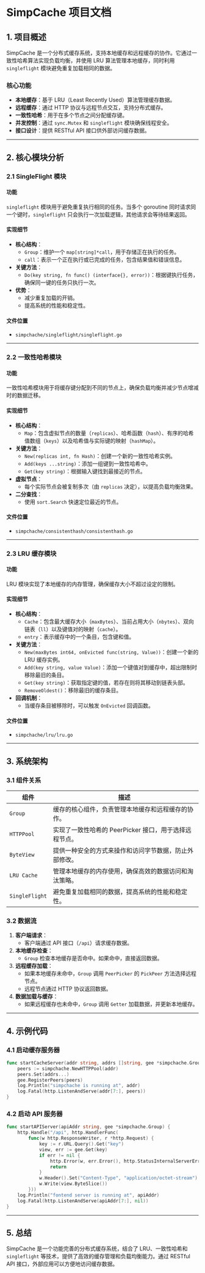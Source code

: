 # SimpCache 项目文档

## 1. 项目概述

SimpCache 是一个分布式缓存系统，支持本地缓存和远程缓存的协作。它通过一致性哈希算法实现负载均衡，并使用 LRU 算法管理本地缓存，同时利用 `singleflight` 模块避免重复加载相同的数据。

### 核心功能
- **本地缓存**：基于 LRU（Least Recently Used）算法管理缓存数据。
- **远程缓存**：通过 HTTP 协议与远程节点交互，支持分布式缓存。
- **一致性哈希**：用于在多个节点之间分配缓存键。
- **并发控制**：通过 `sync.Mutex` 和 `singleflight` 模块确保线程安全。
- **接口设计**：提供 RESTful API 接口供外部访问缓存数据。

---

## 2. 核心模块分析

### 2.1 SingleFlight 模块

#### 功能
`singleflight` 模块用于避免重复执行相同的任务。当多个 goroutine 同时请求同一个键时，`singleflight` 只会执行一次加载逻辑，其他请求会等待结果返回。

#### 实现细节
- **核心结构**：
  - `Group`：维护一个 `map[string]*call`，用于存储正在执行的任务。
  - `call`：表示一个正在执行或已完成的任务，包含结果值和错误信息。
- **关键方法**：
  - `Do(key string, fn func() (interface{}, error))`：根据键执行任务，确保同一键的任务只执行一次。
- **优势**：
  - 减少重复加载的开销。
  - 提高系统的性能和稳定性。

#### 文件位置
- `simpchache/singleflight/singleflight.go`

---

### 2.2 一致性哈希模块

#### 功能
一致性哈希模块用于将缓存键分配到不同的节点上，确保负载均衡并减少节点增减时的数据迁移。

#### 实现细节
- **核心结构**：
  - `Map`：包含虚拟节点的数量（`replicas`）、哈希函数（`hash`）、有序的哈希值数组（`keys`）以及哈希值与实际键的映射（`hashMap`）。
- **关键方法**：
  - `New(replicas int, fn Hash)`：创建一个新的一致性哈希实例。
  - `Add(keys ...string)`：添加一组键到一致性哈希中。
  - `Get(key string)`：根据输入键找到最接近的节点。
- **虚拟节点**：
  - 每个实际节点会被复制多次（由 `replicas` 决定），以提高负载均衡效果。
- **二分查找**：
  - 使用 `sort.Search` 快速定位最近的节点。

#### 文件位置
- `simpchache/consistenthash/consistenthash.go`

---

### 2.3 LRU 缓存模块

#### 功能
LRU 模块实现了本地缓存的内存管理，确保缓存大小不超过设定的限制。

#### 实现细节
- **核心结构**：
  - `Cache`：包含最大缓存大小（`maxBytes`）、当前占用大小（`nbytes`）、双向链表（`ll`）以及键值对的映射（`cache`）。
  - `entry`：表示缓存中的一个条目，包含键和值。
- **关键方法**：
  - `New(maxBytes int64, onEvicted func(string, Value))`：创建一个新的 LRU 缓存实例。
  - `Add(key string, value Value)`：添加一个键值对到缓存中，超出限制时移除最旧的条目。
  - `Get(key string)`：获取指定键的值，若存在则将其移动到链表头部。
  - `RemoveOldest()`：移除最旧的缓存条目。
- **回调机制**：
  - 当缓存条目被移除时，可以触发 `OnEvicted` 回调函数。

#### 文件位置
- `simpchache/lru/lru.go`

---

## 3. 系统架构

### 3.1 组件关系

| 组件         | 描述                                                         |
|--------------|--------------------------------------------------------------|
| `Group`      | 缓存的核心组件，负责管理本地缓存和远程缓存的协作。           |
| `HTTPPool`   | 实现了一致性哈希的 PeerPicker 接口，用于选择远程节点。       |
| `ByteView`   | 提供一种安全的方式来操作和访问字节数据，防止外部修改。        |
| `LRU Cache`  | 管理本地缓存的内存使用，确保高效的数据访问和淘汰策略。       |
| `SingleFlight` | 避免重复加载相同的数据，提高系统的性能和稳定性。            |

### 3.2 数据流

1. **客户端请求**：
   - 客户端通过 API 接口（`/api`）请求缓存数据。
2. **本地缓存检查**：
   - `Group` 检查本地缓存是否命中。如果命中，直接返回数据。
3. **远程缓存加载**：
   - 如果本地缓存未命中，`Group` 调用 `PeerPicker` 的 `PickPeer` 方法选择远程节点。
   - 远程节点通过 HTTP 协议返回数据。
4. **数据加载与缓存**：
   - 如果远程缓存也未命中，`Group` 调用 `Getter` 加载数据，并更新本地缓存。

---

## 4. 示例代码

### 4.1 启动缓存服务器

```go
func startCacheServer(addr string, addrs []string, gee *simpchache.Group) {
	peers := simpchache.NewHTTPPool(addr)
	peers.Set(addrs...)
	gee.RegisterPeers(peers)
	log.Println("simpchache is running at", addr)
	log.Fatal(http.ListenAndServe(addr[7:], peers))
}
```

### 4.2 启动 API 服务器

```go
func startAPIServer(apiAddr string, gee *simpchache.Group) {
	http.Handle("/api", http.HandlerFunc(
		func(w http.ResponseWriter, r *http.Request) {
			key := r.URL.Query().Get("key")
			view, err := gee.Get(key)
			if err != nil {
				http.Error(w, err.Error(), http.StatusInternalServerError)
				return
			}
			w.Header().Set("Content-Type", "application/octet-stream")
			w.Write(view.ByteSlice())
		}))
	log.Println("fontend server is running at", apiAddr)
	log.Fatal(http.ListenAndServe(apiAddr[7:], nil))
}
```

---

## 5. 总结

SimpCache 是一个功能完善的分布式缓存系统，结合了 LRU、一致性哈希和 `singleflight` 等技术，提供了高效的缓存管理和负载均衡能力。通过 RESTful API 接口，外部应用可以方便地访问缓存数据。
